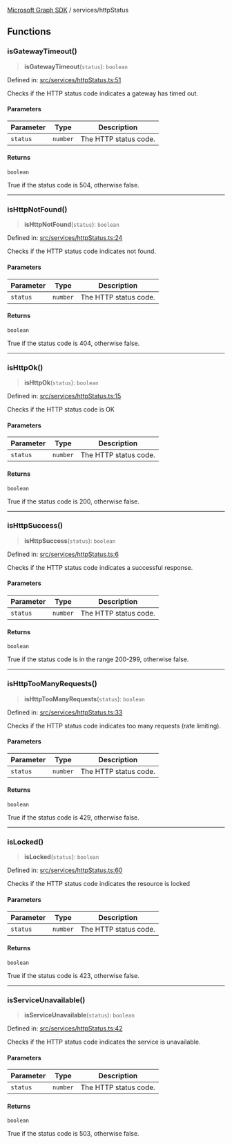 [Microsoft Graph SDK](../README.md) / services/httpStatus

## Functions

### isGatewayTimeout()

> **isGatewayTimeout**(`status`): `boolean`

Defined in: [src/services/httpStatus.ts:51](https://github.com/Future-Secure-AI/microsoft-graph/blob/main/src/services/httpStatus.ts#L51)

Checks if the HTTP status code indicates a gateway has timed out.

#### Parameters

| Parameter | Type | Description |
| ------ | ------ | ------ |
| `status` | `number` | The HTTP status code. |

#### Returns

`boolean`

True if the status code is 504, otherwise false.

***

### isHttpNotFound()

> **isHttpNotFound**(`status`): `boolean`

Defined in: [src/services/httpStatus.ts:24](https://github.com/Future-Secure-AI/microsoft-graph/blob/main/src/services/httpStatus.ts#L24)

Checks if the HTTP status code indicates not found.

#### Parameters

| Parameter | Type | Description |
| ------ | ------ | ------ |
| `status` | `number` | The HTTP status code. |

#### Returns

`boolean`

True if the status code is 404, otherwise false.

***

### isHttpOk()

> **isHttpOk**(`status`): `boolean`

Defined in: [src/services/httpStatus.ts:15](https://github.com/Future-Secure-AI/microsoft-graph/blob/main/src/services/httpStatus.ts#L15)

Checks if the HTTP status code is OK

#### Parameters

| Parameter | Type | Description |
| ------ | ------ | ------ |
| `status` | `number` | The HTTP status code. |

#### Returns

`boolean`

True if the status code is 200, otherwise false.

***

### isHttpSuccess()

> **isHttpSuccess**(`status`): `boolean`

Defined in: [src/services/httpStatus.ts:6](https://github.com/Future-Secure-AI/microsoft-graph/blob/main/src/services/httpStatus.ts#L6)

Checks if the HTTP status code indicates a successful response.

#### Parameters

| Parameter | Type | Description |
| ------ | ------ | ------ |
| `status` | `number` | The HTTP status code. |

#### Returns

`boolean`

True if the status code is in the range 200-299, otherwise false.

***

### isHttpTooManyRequests()

> **isHttpTooManyRequests**(`status`): `boolean`

Defined in: [src/services/httpStatus.ts:33](https://github.com/Future-Secure-AI/microsoft-graph/blob/main/src/services/httpStatus.ts#L33)

Checks if the HTTP status code indicates too many requests (rate limiting).

#### Parameters

| Parameter | Type | Description |
| ------ | ------ | ------ |
| `status` | `number` | The HTTP status code. |

#### Returns

`boolean`

True if the status code is 429, otherwise false.

***

### isLocked()

> **isLocked**(`status`): `boolean`

Defined in: [src/services/httpStatus.ts:60](https://github.com/Future-Secure-AI/microsoft-graph/blob/main/src/services/httpStatus.ts#L60)

Checks if the HTTP status code indicates the resource is locked

#### Parameters

| Parameter | Type | Description |
| ------ | ------ | ------ |
| `status` | `number` | The HTTP status code. |

#### Returns

`boolean`

True if the status code is 423, otherwise false.

***

### isServiceUnavailable()

> **isServiceUnavailable**(`status`): `boolean`

Defined in: [src/services/httpStatus.ts:42](https://github.com/Future-Secure-AI/microsoft-graph/blob/main/src/services/httpStatus.ts#L42)

Checks if the HTTP status code indicates the service is unavailable.

#### Parameters

| Parameter | Type | Description |
| ------ | ------ | ------ |
| `status` | `number` | The HTTP status code. |

#### Returns

`boolean`

True if the status code is 503, otherwise false.
